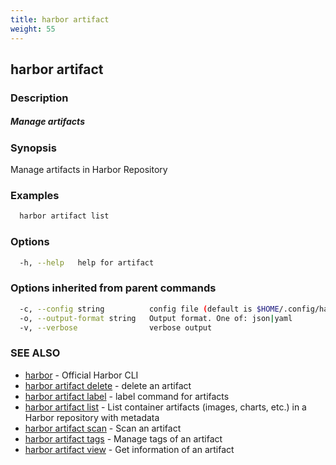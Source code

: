 ```yaml
---
title: harbor artifact
weight: 55
---
```

## harbor artifact

### Description

##### Manage artifacts

### Synopsis

Manage artifacts in Harbor Repository

### Examples

```sh
  harbor artifact list
```

### Options

```sh
  -h, --help   help for artifact
```

### Options inherited from parent commands

```sh
  -c, --config string          config file (default is $HOME/.config/harbor-cli/config.yaml)
  -o, --output-format string   Output format. One of: json|yaml
  -v, --verbose                verbose output
```

### SEE ALSO

* [harbor](harbor.md)	 - Official Harbor CLI
* [harbor artifact delete](harbor-artifact-delete.md)	 - delete an artifact
* [harbor artifact label](harbor-artifact-label.md)	 - label command for artifacts
* [harbor artifact list](harbor-artifact-list.md)	 - List container artifacts (images, charts, etc.) in a Harbor repository with metadata
* [harbor artifact scan](harbor-artifact-scan.md)	 - Scan an artifact
* [harbor artifact tags](harbor-artifact-tags.md)	 - Manage tags of an artifact
* [harbor artifact view](harbor-artifact-view.md)	 - Get information of an artifact

